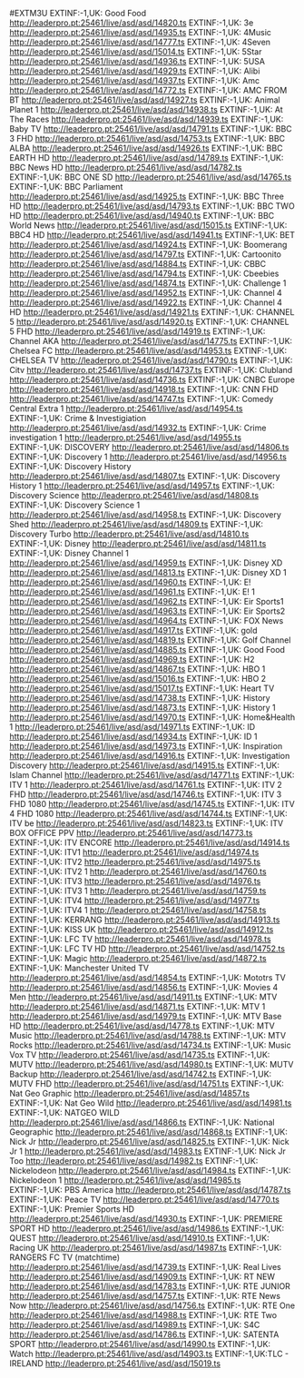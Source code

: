 #EXTM3U
EXTINF:-1,UK:  Good Food
http://leaderpro.pt:25461/live/asd/asd/14820.ts
EXTINF:-1,UK: 3e
http://leaderpro.pt:25461/live/asd/asd/14935.ts
EXTINF:-1,UK: 4Music
http://leaderpro.pt:25461/live/asd/asd/14777.ts
EXTINF:-1,UK: 4Seven
http://leaderpro.pt:25461/live/asd/asd/15014.ts
EXTINF:-1,UK: 5Star
http://leaderpro.pt:25461/live/asd/asd/14936.ts
EXTINF:-1,UK: 5USA
http://leaderpro.pt:25461/live/asd/asd/14929.ts
EXTINF:-1,UK: Alibi
http://leaderpro.pt:25461/live/asd/asd/14937.ts
EXTINF:-1,UK: Amc
http://leaderpro.pt:25461/live/asd/asd/14772.ts
EXTINF:-1,UK: AMC FROM BT
http://leaderpro.pt:25461/live/asd/asd/14927.ts
EXTINF:-1,UK: Animal Planet   1
http://leaderpro.pt:25461/live/asd/asd/14938.ts
EXTINF:-1,UK: At The Races
http://leaderpro.pt:25461/live/asd/asd/14939.ts
EXTINF:-1,UK: Baby TV
http://leaderpro.pt:25461/live/asd/asd/14791.ts
EXTINF:-1,UK: BBC 3 FHD
http://leaderpro.pt:25461/live/asd/asd/14753.ts
EXTINF:-1,UK: BBC ALBA
http://leaderpro.pt:25461/live/asd/asd/14926.ts
EXTINF:-1,UK: BBC EARTH HD
http://leaderpro.pt:25461/live/asd/asd/14789.ts
EXTINF:-1,UK: BBC News HD
http://leaderpro.pt:25461/live/asd/asd/14782.ts
EXTINF:-1,UK: BBC ONE SD
http://leaderpro.pt:25461/live/asd/asd/14765.ts
EXTINF:-1,UK: BBC Parliament
http://leaderpro.pt:25461/live/asd/asd/14925.ts
EXTINF:-1,UK: BBC Three HD
http://leaderpro.pt:25461/live/asd/asd/14793.ts
EXTINF:-1,UK: BBC TWO HD
http://leaderpro.pt:25461/live/asd/asd/14940.ts
EXTINF:-1,UK: BBC World News
http://leaderpro.pt:25461/live/asd/asd/15015.ts
EXTINF:-1,UK: BBC4 HD
http://leaderpro.pt:25461/live/asd/asd/14941.ts
EXTINF:-1,UK: BET
http://leaderpro.pt:25461/live/asd/asd/14924.ts
EXTINF:-1,UK: Boomerang
http://leaderpro.pt:25461/live/asd/asd/14797.ts
EXTINF:-1,UK: Cartoonito
http://leaderpro.pt:25461/live/asd/asd/14884.ts
EXTINF:-1,UK: CBBC
http://leaderpro.pt:25461/live/asd/asd/14794.ts
EXTINF:-1,UK: Cbeebies
http://leaderpro.pt:25461/live/asd/asd/14874.ts
EXTINF:-1,UK: Challenge   1
http://leaderpro.pt:25461/live/asd/asd/14952.ts
EXTINF:-1,UK: Channel 4
http://leaderpro.pt:25461/live/asd/asd/14922.ts
EXTINF:-1,UK: Channel 4 HD
http://leaderpro.pt:25461/live/asd/asd/14921.ts
EXTINF:-1,UK: CHANNEL 5
http://leaderpro.pt:25461/live/asd/asd/14920.ts
EXTINF:-1,UK: CHANNEL 5 FHD
http://leaderpro.pt:25461/live/asd/asd/14919.ts
EXTINF:-1,UK: Channel AKA
http://leaderpro.pt:25461/live/asd/asd/14775.ts
EXTINF:-1,UK: Chelsea FC
http://leaderpro.pt:25461/live/asd/asd/14953.ts
EXTINF:-1,UK: CHELSEA TV
http://leaderpro.pt:25461/live/asd/asd/14790.ts
EXTINF:-1,UK: Citv
http://leaderpro.pt:25461/live/asd/asd/14737.ts
EXTINF:-1,UK: Clubland
http://leaderpro.pt:25461/live/asd/asd/14736.ts
EXTINF:-1,UK: CNBC Europe
http://leaderpro.pt:25461/live/asd/asd/14918.ts
EXTINF:-1,UK: CNN FHD
http://leaderpro.pt:25461/live/asd/asd/14747.ts
EXTINF:-1,UK: Comedy Central Extra   1
http://leaderpro.pt:25461/live/asd/asd/14954.ts
EXTINF:-1,UK: Crime & Investigiation
http://leaderpro.pt:25461/live/asd/asd/14932.ts
EXTINF:-1,UK: Crime investigation  1
http://leaderpro.pt:25461/live/asd/asd/14955.ts
EXTINF:-1,UK: DISCOVERY
http://leaderpro.pt:25461/live/asd/asd/14806.ts
EXTINF:-1,UK: Discovery   1
http://leaderpro.pt:25461/live/asd/asd/14956.ts
EXTINF:-1,UK: Discovery History
http://leaderpro.pt:25461/live/asd/asd/14807.ts
EXTINF:-1,UK: Discovery History  1
http://leaderpro.pt:25461/live/asd/asd/14957.ts
EXTINF:-1,UK: Discovery Science
http://leaderpro.pt:25461/live/asd/asd/14808.ts
EXTINF:-1,UK: Discovery Science  1
http://leaderpro.pt:25461/live/asd/asd/14958.ts
EXTINF:-1,UK: Discovery Shed
http://leaderpro.pt:25461/live/asd/asd/14809.ts
EXTINF:-1,UK: Discovery Turbo
http://leaderpro.pt:25461/live/asd/asd/14810.ts
EXTINF:-1,UK: Disney
http://leaderpro.pt:25461/live/asd/asd/14811.ts
EXTINF:-1,UK: Disney Channel   1
http://leaderpro.pt:25461/live/asd/asd/14959.ts
EXTINF:-1,UK: Disney XD
http://leaderpro.pt:25461/live/asd/asd/14813.ts
EXTINF:-1,UK: Disney XD   1
http://leaderpro.pt:25461/live/asd/asd/14960.ts
EXTINF:-1,UK: E!
http://leaderpro.pt:25461/live/asd/asd/14961.ts
EXTINF:-1,UK: E!    1
http://leaderpro.pt:25461/live/asd/asd/14962.ts
EXTINF:-1,UK: Eir Sports1
http://leaderpro.pt:25461/live/asd/asd/14963.ts
EXTINF:-1,UK: Eir Sports2
http://leaderpro.pt:25461/live/asd/asd/14964.ts
EXTINF:-1,UK: FOX News
http://leaderpro.pt:25461/live/asd/asd/14917.ts
EXTINF:-1,UK: gold
http://leaderpro.pt:25461/live/asd/asd/14819.ts
EXTINF:-1,UK: Golf Channel
http://leaderpro.pt:25461/live/asd/asd/14885.ts
EXTINF:-1,UK: Good Food
http://leaderpro.pt:25461/live/asd/asd/14969.ts
EXTINF:-1,UK: H2
http://leaderpro.pt:25461/live/asd/asd/14867.ts
EXTINF:-1,UK: HBO 1
http://leaderpro.pt:25461/live/asd/asd/15016.ts
EXTINF:-1,UK: HBO 2
http://leaderpro.pt:25461/live/asd/asd/15017.ts
EXTINF:-1,UK: Heart TV
http://leaderpro.pt:25461/live/asd/asd/14738.ts
EXTINF:-1,UK: History
http://leaderpro.pt:25461/live/asd/asd/14873.ts
EXTINF:-1,UK: History  1
http://leaderpro.pt:25461/live/asd/asd/14970.ts
EXTINF:-1,UK: Home&Health   1
http://leaderpro.pt:25461/live/asd/asd/14971.ts
EXTINF:-1,UK: ID
http://leaderpro.pt:25461/live/asd/asd/14934.ts
EXTINF:-1,UK: ID   1
http://leaderpro.pt:25461/live/asd/asd/14973.ts
EXTINF:-1,UK: Inspiration
http://leaderpro.pt:25461/live/asd/asd/14916.ts
EXTINF:-1,UK: Investigation Discovery
http://leaderpro.pt:25461/live/asd/asd/14915.ts
EXTINF:-1,UK: Islam Channel
http://leaderpro.pt:25461/live/asd/asd/14771.ts
EXTINF:-1,UK: ITV  1
http://leaderpro.pt:25461/live/asd/asd/14761.ts
EXTINF:-1,UK: ITV 2 FHD
http://leaderpro.pt:25461/live/asd/asd/14746.ts
EXTINF:-1,UK: ITV 3 FHD 1080
http://leaderpro.pt:25461/live/asd/asd/14745.ts
EXTINF:-1,UK: ITV 4 FHD 1080
http://leaderpro.pt:25461/live/asd/asd/14744.ts
EXTINF:-1,UK: ITV be
http://leaderpro.pt:25461/live/asd/asd/14823.ts
EXTINF:-1,UK: ITV BOX OFFICE PPV
http://leaderpro.pt:25461/live/asd/asd/14773.ts
EXTINF:-1,UK: ITV ENCORE
http://leaderpro.pt:25461/live/asd/asd/14914.ts
EXTINF:-1,UK: ITV1
http://leaderpro.pt:25461/live/asd/asd/14974.ts
EXTINF:-1,UK: ITV2
http://leaderpro.pt:25461/live/asd/asd/14975.ts
EXTINF:-1,UK: ITV2  1
http://leaderpro.pt:25461/live/asd/asd/14760.ts
EXTINF:-1,UK: ITV3
http://leaderpro.pt:25461/live/asd/asd/14976.ts
EXTINF:-1,UK: ITV3   1
http://leaderpro.pt:25461/live/asd/asd/14759.ts
EXTINF:-1,UK: ITV4
http://leaderpro.pt:25461/live/asd/asd/14977.ts
EXTINF:-1,UK: ITV4  1
http://leaderpro.pt:25461/live/asd/asd/14758.ts
EXTINF:-1,UK: KERRANG
http://leaderpro.pt:25461/live/asd/asd/14913.ts
EXTINF:-1,UK: KISS UK
http://leaderpro.pt:25461/live/asd/asd/14912.ts
EXTINF:-1,UK: LFC TV
http://leaderpro.pt:25461/live/asd/asd/14978.ts
EXTINF:-1,UK: LFC TV HD
http://leaderpro.pt:25461/live/asd/asd/14752.ts
EXTINF:-1,UK: Magic
http://leaderpro.pt:25461/live/asd/asd/14872.ts
EXTINF:-1,UK: Manchester United TV
http://leaderpro.pt:25461/live/asd/asd/14854.ts
EXTINF:-1,UK: Mototrs TV
http://leaderpro.pt:25461/live/asd/asd/14856.ts
EXTINF:-1,UK: Movies 4 Men
http://leaderpro.pt:25461/live/asd/asd/14911.ts
EXTINF:-1,UK: MTV
http://leaderpro.pt:25461/live/asd/asd/14871.ts
EXTINF:-1,UK: MTV   1
http://leaderpro.pt:25461/live/asd/asd/14979.ts
EXTINF:-1,UK: MTV Base HD
http://leaderpro.pt:25461/live/asd/asd/14778.ts
EXTINF:-1,UK: MTV Music
http://leaderpro.pt:25461/live/asd/asd/14788.ts
EXTINF:-1,UK: MTV Rocks
http://leaderpro.pt:25461/live/asd/asd/14734.ts
EXTINF:-1,UK: Music Vox TV
http://leaderpro.pt:25461/live/asd/asd/14735.ts
EXTINF:-1,UK: MUTV
http://leaderpro.pt:25461/live/asd/asd/14980.ts
EXTINF:-1,UK: MUTV Backup
http://leaderpro.pt:25461/live/asd/asd/14742.ts
EXTINF:-1,UK: MUTV FHD
http://leaderpro.pt:25461/live/asd/asd/14751.ts
EXTINF:-1,UK: Nat Geo Graphic
http://leaderpro.pt:25461/live/asd/asd/14857.ts
EXTINF:-1,UK: Nat Geo Wild
http://leaderpro.pt:25461/live/asd/asd/14981.ts
EXTINF:-1,UK: NATGEO WILD
http://leaderpro.pt:25461/live/asd/asd/14866.ts
EXTINF:-1,UK: National Geographic
http://leaderpro.pt:25461/live/asd/asd/14868.ts
EXTINF:-1,UK: Nick Jr
http://leaderpro.pt:25461/live/asd/asd/14825.ts
EXTINF:-1,UK: Nick Jr  1
http://leaderpro.pt:25461/live/asd/asd/14983.ts
EXTINF:-1,UK: Nick Jr Too
http://leaderpro.pt:25461/live/asd/asd/14982.ts
EXTINF:-1,UK: Nickelodeon
http://leaderpro.pt:25461/live/asd/asd/14984.ts
EXTINF:-1,UK: Nickelodeon   1
http://leaderpro.pt:25461/live/asd/asd/14985.ts
EXTINF:-1,UK: PBS America
http://leaderpro.pt:25461/live/asd/asd/14787.ts
EXTINF:-1,UK: Peace TV
http://leaderpro.pt:25461/live/asd/asd/14770.ts
EXTINF:-1,UK: Premier Sports HD
http://leaderpro.pt:25461/live/asd/asd/14930.ts
EXTINF:-1,UK: PREMIERE SPORT HD
http://leaderpro.pt:25461/live/asd/asd/14986.ts
EXTINF:-1,UK: QUEST
http://leaderpro.pt:25461/live/asd/asd/14910.ts
EXTINF:-1,UK: Racing UK
http://leaderpro.pt:25461/live/asd/asd/14987.ts
EXTINF:-1,UK: RANGERS FC TV (matchtime)
http://leaderpro.pt:25461/live/asd/asd/14739.ts
EXTINF:-1,UK: Real Lives
http://leaderpro.pt:25461/live/asd/asd/14909.ts
EXTINF:-1,UK: RT NEW
http://leaderpro.pt:25461/live/asd/asd/14783.ts
EXTINF:-1,UK: RTE JUNIOR
http://leaderpro.pt:25461/live/asd/asd/14757.ts
EXTINF:-1,UK: RTE News Now
http://leaderpro.pt:25461/live/asd/asd/14756.ts
EXTINF:-1,UK: RTE One
http://leaderpro.pt:25461/live/asd/asd/14988.ts
EXTINF:-1,UK: RTE Two
http://leaderpro.pt:25461/live/asd/asd/14989.ts
EXTINF:-1,UK: S4C
http://leaderpro.pt:25461/live/asd/asd/14786.ts
EXTINF:-1,UK: SATENTA SPORT
http://leaderpro.pt:25461/live/asd/asd/14990.ts
EXTINF:-1,UK: Watch
http://leaderpro.pt:25461/live/asd/asd/14903.ts
EXTINF:-1,UK:TLC - IRELAND
http://leaderpro.pt:25461/live/asd/asd/15019.ts

